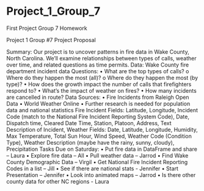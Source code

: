 # Project_1_Group_7
First Project Group 7 Homework

Project 1 Group #7
Project Proposal 
 
Summary: Our project is to uncover patterns in fire data in Wake County, North Carolina. We’ll examine relationships between types of calls, weather over time, and related questions as time permits. 
Data: Wake County fire department incident data 
Questions:
•	What are the top types of calls?
o	Where do they happen the most (all)?
o	Where do they happen the most (by type)?
•	How does the growth impact the number of calls that firefighters respond to?
•	What’s the impact of weather on fires?
•	How many incidents are cancelled in route?
Data Sources: 
•	Fire Incidents from Raleigh Open Data
•	World Weather Online 
•	Further research is needed for population data and national statistics 
Fire Incident Fields: Latitude, Longitude, Incident Code (match to the National Fire Incident Reporting System Code), Date, Dispatch time, Cleared Date Time, Station, Platoon, Address, Text Description of Incident, 
Weather Fields: Date, Latitude, Longitude, Humidity, Max Temperature, Total Sun Hour, Wind Speed, Weather Code (Condition Type), Weather Description (maybe have the rainy, sunny, cloudy), Precipitation 
Tasks Due on Saturday:
•	Put fire data in DataFrame and share – Laura
•	Explore fire data – All 
•	Pull weather data – Jarrod
•	Find Wake County Demographic Data – Virgil 
•	Get National Fire Incident Reporting Codes in a list – Jill
•	See if there are national stats - Jennifer
•	Start Presentation – Jennifer 
•	Look into animated maps – Jarrod
•	Is there other county data for other NC regions - Laura
